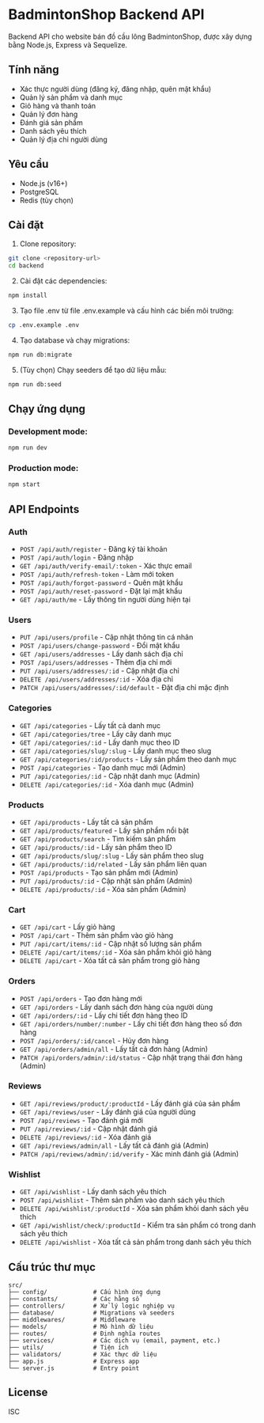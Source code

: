 # BadmintonShop Backend API

Backend API cho website bán đồ cầu lông BadmintonShop, được xây dựng bằng Node.js, Express và Sequelize.

## Tính năng

- Xác thực người dùng (đăng ký, đăng nhập, quên mật khẩu)
- Quản lý sản phẩm và danh mục
- Giỏ hàng và thanh toán
- Quản lý đơn hàng
- Đánh giá sản phẩm
- Danh sách yêu thích
- Quản lý địa chỉ người dùng

## Yêu cầu

- Node.js (v16+)
- PostgreSQL
- Redis (tùy chọn)

## Cài đặt

1. Clone repository:

```bash
git clone <repository-url>
cd backend
```

2. Cài đặt các dependencies:

```bash
npm install
```

3. Tạo file .env từ file .env.example và cấu hình các biến môi trường:

```bash
cp .env.example .env
```

4. Tạo database và chạy migrations:

```bash
npm run db:migrate
```

5. (Tùy chọn) Chạy seeders để tạo dữ liệu mẫu:

```bash
npm run db:seed
```

## Chạy ứng dụng

### Development mode:

```bash
npm run dev
```

### Production mode:

```bash
npm start
```

## API Endpoints

### Auth

- `POST /api/auth/register` - Đăng ký tài khoản
- `POST /api/auth/login` - Đăng nhập
- `GET /api/auth/verify-email/:token` - Xác thực email
- `POST /api/auth/refresh-token` - Làm mới token
- `POST /api/auth/forgot-password` - Quên mật khẩu
- `POST /api/auth/reset-password` - Đặt lại mật khẩu
- `GET /api/auth/me` - Lấy thông tin người dùng hiện tại

### Users

- `PUT /api/users/profile` - Cập nhật thông tin cá nhân
- `POST /api/users/change-password` - Đổi mật khẩu
- `GET /api/users/addresses` - Lấy danh sách địa chỉ
- `POST /api/users/addresses` - Thêm địa chỉ mới
- `PUT /api/users/addresses/:id` - Cập nhật địa chỉ
- `DELETE /api/users/addresses/:id` - Xóa địa chỉ
- `PATCH /api/users/addresses/:id/default` - Đặt địa chỉ mặc định

### Categories

- `GET /api/categories` - Lấy tất cả danh mục
- `GET /api/categories/tree` - Lấy cây danh mục
- `GET /api/categories/:id` - Lấy danh mục theo ID
- `GET /api/categories/slug/:slug` - Lấy danh mục theo slug
- `GET /api/categories/:id/products` - Lấy sản phẩm theo danh mục
- `POST /api/categories` - Tạo danh mục mới (Admin)
- `PUT /api/categories/:id` - Cập nhật danh mục (Admin)
- `DELETE /api/categories/:id` - Xóa danh mục (Admin)

### Products

- `GET /api/products` - Lấy tất cả sản phẩm
- `GET /api/products/featured` - Lấy sản phẩm nổi bật
- `GET /api/products/search` - Tìm kiếm sản phẩm
- `GET /api/products/:id` - Lấy sản phẩm theo ID
- `GET /api/products/slug/:slug` - Lấy sản phẩm theo slug
- `GET /api/products/:id/related` - Lấy sản phẩm liên quan
- `POST /api/products` - Tạo sản phẩm mới (Admin)
- `PUT /api/products/:id` - Cập nhật sản phẩm (Admin)
- `DELETE /api/products/:id` - Xóa sản phẩm (Admin)

### Cart

- `GET /api/cart` - Lấy giỏ hàng
- `POST /api/cart` - Thêm sản phẩm vào giỏ hàng
- `PUT /api/cart/items/:id` - Cập nhật số lượng sản phẩm
- `DELETE /api/cart/items/:id` - Xóa sản phẩm khỏi giỏ hàng
- `DELETE /api/cart` - Xóa tất cả sản phẩm trong giỏ hàng

### Orders

- `POST /api/orders` - Tạo đơn hàng mới
- `GET /api/orders` - Lấy danh sách đơn hàng của người dùng
- `GET /api/orders/:id` - Lấy chi tiết đơn hàng theo ID
- `GET /api/orders/number/:number` - Lấy chi tiết đơn hàng theo số đơn hàng
- `POST /api/orders/:id/cancel` - Hủy đơn hàng
- `GET /api/orders/admin/all` - Lấy tất cả đơn hàng (Admin)
- `PATCH /api/orders/admin/:id/status` - Cập nhật trạng thái đơn hàng (Admin)

### Reviews

- `GET /api/reviews/product/:productId` - Lấy đánh giá của sản phẩm
- `GET /api/reviews/user` - Lấy đánh giá của người dùng
- `POST /api/reviews` - Tạo đánh giá mới
- `PUT /api/reviews/:id` - Cập nhật đánh giá
- `DELETE /api/reviews/:id` - Xóa đánh giá
- `GET /api/reviews/admin/all` - Lấy tất cả đánh giá (Admin)
- `PATCH /api/reviews/admin/:id/verify` - Xác minh đánh giá (Admin)

### Wishlist

- `GET /api/wishlist` - Lấy danh sách yêu thích
- `POST /api/wishlist` - Thêm sản phẩm vào danh sách yêu thích
- `DELETE /api/wishlist/:productId` - Xóa sản phẩm khỏi danh sách yêu thích
- `GET /api/wishlist/check/:productId` - Kiểm tra sản phẩm có trong danh sách yêu thích
- `DELETE /api/wishlist` - Xóa tất cả sản phẩm trong danh sách yêu thích

## Cấu trúc thư mục

```
src/
├── config/             # Cấu hình ứng dụng
├── constants/          # Các hằng số
├── controllers/        # Xử lý logic nghiệp vụ
├── database/           # Migrations và seeders
├── middlewares/        # Middleware
├── models/             # Mô hình dữ liệu
├── routes/             # Định nghĩa routes
├── services/           # Các dịch vụ (email, payment, etc.)
├── utils/              # Tiện ích
├── validators/         # Xác thực dữ liệu
├── app.js              # Express app
└── server.js           # Entry point
```

## License

ISC
